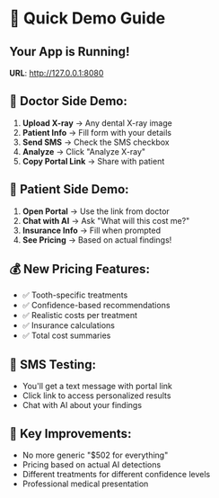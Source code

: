 # 🚀 Quick Demo Guide

## Your App is Running! 
**URL**: http://127.0.0.1:8080

## 🦷 Doctor Side Demo:
1. **Upload X-ray** → Any dental X-ray image
2. **Patient Info** → Fill form with your details
3. **Send SMS** → Check the SMS checkbox
4. **Analyze** → Click "Analyze X-ray"
5. **Copy Portal Link** → Share with patient

## 👤 Patient Side Demo:
1. **Open Portal** → Use the link from doctor
2. **Chat with AI** → Ask "What will this cost me?"
3. **Insurance Info** → Fill when prompted
4. **See Pricing** → Based on actual findings!

## 💰 New Pricing Features:
- ✅ Tooth-specific treatments
- ✅ Confidence-based recommendations  
- ✅ Realistic costs per treatment
- ✅ Insurance calculations
- ✅ Total cost summaries

## 📱 SMS Testing:
- You'll get a text message with portal link
- Click link to access personalized results
- Chat with AI about your findings

## 🎯 Key Improvements:
- No more generic "$502 for everything"
- Pricing based on actual AI detections
- Different treatments for different confidence levels
- Professional medical presentation
